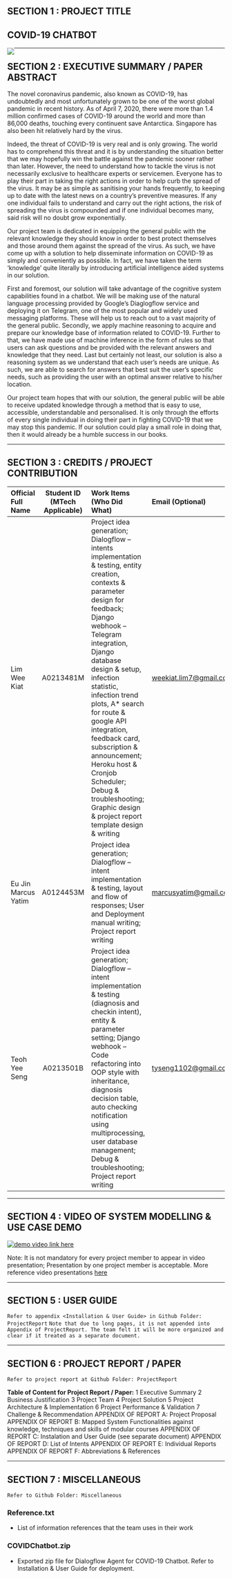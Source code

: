 
## SECTION 1 : PROJECT TITLE
## COVID-19 CHATBOT

<img src="https://user-images.githubusercontent.com/39640791/80490768-6e7be580-8994-11ea-8d23-93c997245147.jpg"
     style="float: left; margin-right: 0px;" />

---

## SECTION 2 : EXECUTIVE SUMMARY / PAPER ABSTRACT
The novel coronavirus pandemic, also known as COVID-19, has undoubtedly and most unfortunately grown to be one of the worst global pandemic in recent history. As of April 7, 2020, there were more than 1.4 million confirmed cases of COVID-19 around the world and more than 86,000 deaths, touching every continuent save Antarctica. Singapore has also been hit relatively hard by the virus.

Indeed, the threat of COVID-19 is very real and is only growing. The world has to comprehend this threat and it is by understanding the situation better that we may hopefully win the battle against the pandemic sooner rather than later. However, the need to understand how to tackle the virus is not necessarily exclusive to healthcare experts or servicemen. Everyone has to play their part in taking the right actions in order to help curb the spread of the virus. It may be as simple as sanitising your hands frequently, to keeping up to date with the latest news on a country’s preventive measures. If any one individual fails to understand and carry out the right actions, the risk of spreading the virus is compounded and if one individual becomes many, said risk will no doubt grow exponentially. 

Our project team is dedicated in equipping the general public with the relevant knowledge they should know in order to best protect themselves and those around them against the spread of the virus. As such, we have come up with a solution to help disseminate information on COVID-19 as simply and conveniently as possible. In fact, we have taken the term ‘knowledge’ quite literally by introducing artificial intelligence aided systems in our solution.

First and foremost, our solution will take advantage of the cognitive system capabilities found in a chatbot. We will be making use of the natural language processing provided by Google’s Diaglogflow service and deploying it on Telegram, one of the most popular and widely used messaging platforms. These will help us to reach out to a vast majority of the general public. Secondly, we apply machine reasoning to acquire and prepare our knowledge base of information related to COVID-19. Further to that, we have made use of machine inference in the form of rules so that users can ask questions and be provided with the relevant answers and knowledge that they need. Last but certainly not least, our solution is also a reasoning system as we understand that each user’s needs are unique. As such, we are able to search for answers that best suit the user’s specific needs, such as providing the user with an optimal answer relative to his/her location. 

Our project team hopes that with our solution, the general public will be able to receive updated knowledge through a method that is easy to use, accessible, understandable and personalised. It is only through the efforts of every single individual in doing their part in fighting COVID-19 that we may stop this pandemic. If our solution could play a small role in doing that, then it would already be a humble success in our books.

---

## SECTION 3 : CREDITS / PROJECT CONTRIBUTION

| Official Full Name  | Student ID (MTech Applicable)  | Work Items (Who Did What) | Email (Optional) |
| :------------ |:---------------:| :-----| :-----|
| Lim Wee Kiat | A0213481M | Project idea generation; Dialogflow – intents implementation & testing, entity creation, contexts & parameter design for feedback; Django webhook – Telegram integration, Django database design & setup, infection statistic, infection trend plots, A* search for route & google API integration, feedback card, subscription & announcement; Heroku host & Cronjob Scheduler; Debug & troubleshooting; Graphic design & project report template design & writing | weekiat.lim7@gmail.com |
| Eu Jin Marcus Yatim | A0124453M | Project idea generation; Dialogflow – intent implementation & testing, layout and flow of responses;  User and Deployment manual writing; Project report writing | marcusyatim@gmail.com |
| Teoh Yee Seng | A0213501B | Project idea generation; Dialogflow – intent implementation & testing (diagnosis and checkin intent), entity & parameter setting; Django webhook – Code refactoring into OOP style with inheritance, diagnosis decision table, auto checking notification using multiprocessing, user database management; Debug & troubleshooting; Project report writing | tyseng1102@gmail.com |

---


## SECTION 4 : VIDEO OF SYSTEM MODELLING & USE CASE DEMO

[![demo video link here](http://img.youtube.com/vi/-AiYLUjP6o8/0.jpg)](https://youtu.be/-AiYLUjP6o8 "Sudoku AI Solver")

Note: It is not mandatory for every project member to appear in video presentation; Presentation by one project member is acceptable. 
More reference video presentations [here](https://telescopeuser.wordpress.com/2018/03/31/master-of-technology-solution-know-how-video-index-2/ "video presentations")

---

## SECTION 5 : USER GUIDE

`Refer to appendix <Installation & User Guide> in Github Folder: ProjectReport`
`Note that due to long pages, it is not appended into Appendix of ProjectReport. The team felt it will be more organized and clear if it treated as a separate document.`

---
## SECTION 6 : PROJECT REPORT / PAPER

`Refer to project report at Github Folder: ProjectReport`

**Table of Content for Project Report / Paper:**
1 Executive Summary
2 Business Justification
3 Project Team
4 Project Solution
5 Project Architecture & Implementation
6 Project Performance & Validation
7 Challenge & Recommendation
APPENDIX OF REPORT A: Project Proposal
APPENDIX OF REPORT B: Mapped System Functionalities against knowledge, techniques and skills of modular courses
APPENDIX OF REPORT C: Instalation and User Guide (see separate document)
APPENDIX OF REPORT D: List of Intents
APPENDIX OF REPORT E: Individual Reports
APPENDIX OF REPORT F: Abbreviations & References

---
## SECTION 7 : MISCELLANEOUS

`Refer to Github Folder: Miscellaneous`
### Reference.txt
* List of information references that the team uses in their work

### COVIDChatbot.zip
* Exported zip file for Dialogflow Agent for COVID-19 Chatbot. Refer to Installation & User Guide for deployment.
